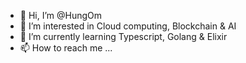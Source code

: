 - 👋 Hi, I’m @HungOm
- 👀 I’m interested in Cloud computing, Blockchain & AI
- 🌱 I’m currently learning Typescript, Golang & Elixir
- 📫 How to reach me ...

<!---
HungOm/HungOm is a ✨ special ✨ repository because its `README.md` (this file) appears on your GitHub profile.
You can click the Preview link to take a look at your changes.
--->
